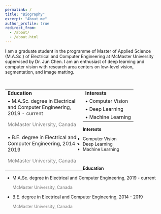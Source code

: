 ```yaml
---
permalink: /
title: "Biography"
excerpt: "About me"
author_profile: true
redirect_from: 
  - /about/
  - /about.html
---
```

I am a graduate student in the programme of Master of Applied Science (M.A.Sc.) of Electrical and Computer Engineering at McMaster University supervised by Dr. Jun Chen. I am an enthusiast of deep learning and computer vision with research area centers on low-level vision, segmentation, and image matting.

<br/>

<div>
<table id="tblOne" style="width:50%; float:left">
  <tr>
    <td><strong>Education</strong></td>
  </tr>
  <tr>
    <td><span>&#8226;</span>	M.A.Sc. degree in Electrical and Computer Engineering, 2019 - current  
  	<br><p style="color:grey">McMaster University, Canada</p>
    </td>
  </tr>
  <tr>
    <td><span>&#8226;</span> B.E. degree in Electrical and Computer Engineering, 2014 - 2019  
  	<br><p style="color:grey">McMaster University, Canada</p>
    </td>
  </tr>
</table>

<table id="tblTwo" style="width:50%; float:left">
  <tr>
    <td><strong>Interests</strong></td>
  </tr>
  <tr>
    <td><span>&#8226;</span> Computer Vision</td>
  </tr>
  <tr>
    <td><span>&#8226;</span> Deep Learning</td>
  </tr>
    <tr>
    <td><span>&#8226;</span> Machine Learning</td>
  </tr>
</table>
</div>

**Interests**
* Computer Vision
* Deep Learning
* Machine Learning

<br/>

**Education**
* M.A.Sc. degree in Electrical and Computer Engineering, 2019 - current  
  <p style="color:grey">McMaster University, Canada</p>
* B.E. degree in Electrical and Computer Engineering, 2014 - 2019  
  <p style="color:grey">McMaster University, Canada</p>
